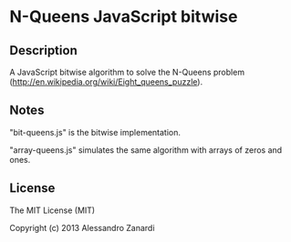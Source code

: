 # N-Queens JavaScript bitwise

## Description

A JavaScript bitwise algorithm to solve the N-Queens problem (http://en.wikipedia.org/wiki/Eight_queens_puzzle).

## Notes

"bit-queens.js" is the bitwise implementation.

"array-queens.js" simulates the same algorithm with arrays of zeros and ones.

## License

The MIT License (MIT)

Copyright (c) 2013 Alessandro Zanardi
